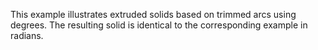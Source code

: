 ﻿This example illustrates extruded solids based on trimmed arcs using degrees. The resulting solid is identical to the corresponding example in radians.
